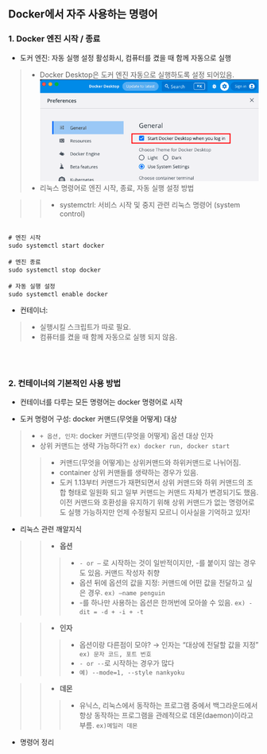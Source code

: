 ## Docker에서 자주 사용하는 명령어

### 1. Docker 엔진 시작 / 종료

- 도커 엔진: 자동 실행 설정 활성화시, 컴퓨터를 켰을 때 함께 자동으로 실행

> * Docker Desktop은 도커 엔진 자동으로 실행하도록 설정 되어있음.
![images](../images/docker-desktop.png)
> * 리눅스 명령어로 엔진 시작, 종료, 자동 실행 설정 방법

>> - systemctrl: 서비스 시작 및 중지 관련 리눅스 명령어 (system control)

```console

# 엔진 시작
sudo systemctl start docker

# 엔진 종료
sudo systemctl stop docker

# 자동 실행 설정
sudo systemctl enable docker

```

- 컨테이너: 
> - 실행시킬 스크립트가 따로 필요. <br/> 
> - 컴퓨터를 켰을 때 함께 자동으로 실행 되지 않음.
<br/>
<br/>

### 2. 컨테이너의 기본적인 사용 방법

- 컨테이너를 다루는 모든 명령어는 docker 명령어로 시작

- 도커 명령어 구성: docker 커맨드(무엇을 어떻게) 대상
> * `+ 옵션, 인자`: docker 커맨드(무엇을 어떻게) 옵션 대상 인자
> * 상위 커맨드는 생략 가능하다?! `ex) docker run, docker start`
>> - 커맨드(무엇을 어떻게)는 상위커맨드와 하위커맨드로 나뉘어짐.
>> - container 상위 커맨들를 생략하는 경우가 있음.
>> - 도커 1.13부터 커맨드가 재편되면서 상위 커맨드와 하위 커맨드의 조합 형태로 일원화 되고 일부 커맨드는 커맨드 자체가 변경되기도 했음. 이전 커맨드와 호환성을 유지하기 위해 상위 커맨드가 없는 명령어로도 실행 가능하지만 언제 수정될지 모르니 이사실을 기억하고 있자!

- 리눅스 관련 깨알지식

>> - **옵션**
>>> - `- or —` 로 시작하는 것이 일반적이지만, -를 붙이지 않는 경우도 있음. 커맨드 작성자 취향
>>> - 옵션 뒤에 옵션의 값을 지정: 커맨드에 어떤 값을 전달하고 싶은 경우. `ex) —name penguin`
>>> - -를 하나만 사용하는 옵션은 한꺼번에 모아쓸 수 있음. `ex) -dit = -d + -i + -t`

>> - **인자**
>>> - 옵션이랑 다른점이 모야? → 인자는 “대상에 전달할 값을 지정” `ex) 문자 코드, 포트 번호`
>>> - `- or --`로 시작하는 경우가 많다
>>> - `예) --mode=1, --style nankyoku`

>> - **데몬**
>>> - 유닉스, 리눅스에서 동작하는 프로그램 중에서 백그라운드에서 항상 동작하는 프로그램을 관례적으로 데몬(daemon)이라고 부름. `ex)메일러 데몬`

- 명령어 정리

